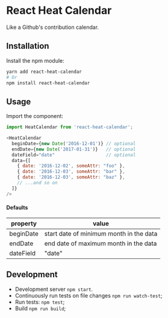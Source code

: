 # React Heat Calendar

Like a Github's contribution calendar.

## Installation

Install the npm module:

```bash
yarn add react-heat-calendar
# Or
npm install react-heat-calendar
```

## Usage

Import the component:

```javascript
import HeatCalendar from 'react-heat-calendar';

<HeatCalendar
  beginDate={new Date('2016-12-01')} // optional
  endDate={new Date('2017-01-31')}   // optional
  dateField="date"                   // optional
  data={[
    { date: '2016-12-02', someAttr: "foo" },
    { date: '2016-12-03', someAttr: "bar" },
    { date: '2016-12-03', someAttr: "baz" },
    // ...and so on
  ]}
/>
```

#### Defaults

| property  | value |
|-----------|-------|
| beginDate | start date of minimum month in the data |
| endDate   | end date of maximum month in the data |
| dateField | "date" |


## Development

* Development server `npm start`.
* Continuously run tests on file changes `npm run watch-test`;
* Run tests: `npm test`;
* Build `npm run build`;
